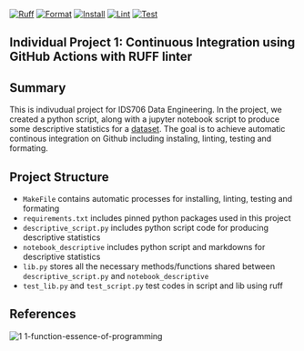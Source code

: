 [![Ruff](https://img.shields.io/endpoint?url=https://raw.githubusercontent.com/astral-sh/ruff/main/assets/badge/v2.json)](https://github.com/astral-sh/ruff)
[![Format](https://github.com/nogibjj/Individual_project_1/actions/workflows/format.yml/badge.svg)](https://github.com/nogibjj/Individual_project_1/actions/workflows/format.yml)
[![Install](https://github.com/nogibjj/Individual_project_1/actions/workflows/install.yml/badge.svg)](https://github.com/nogibjj/Individual_project_1/actions/workflows/install.yml)
[![Lint](https://github.com/nogibjj/Individual_project_1/actions/workflows/lint.yml/badge.svg)](https://github.com/nogibjj/Individual_project_1/actions/workflows/lint.yml)
[![Test](https://github.com/nogibjj/Individual_project_1/actions/workflows/test.yml/badge.svg)](https://github.com/nogibjj/Individual_project_1/actions/workflows/test.yml)

## Individual Project 1: Continuous Integration using GitHub Actions with RUFF linter

## Summary
This is indivudual project for IDS706 Data Engineering. In the project, we created a python script, along with a jupyter notebook script to produce some descriptive statistics for a [dataset](https://gist.githubusercontent.com/seankross/a412dfbd88b3db70b74b/raw/5f23f993cd87c283ce766e7ac6b329ee7cc2e1d1/mtcars.csv). The goal is to achieve automatic continous integration on Github including instaling, linting, testing and formating.

## Project Structure
* `MakeFile` contains automatic processes for installing, linting, testing and formating
* `requirements.txt` includes pinned python packages used in this project
* `descriptive_script.py` includes python script code for producing descriptive statistics
* `notebook_descriptive` includes python script and markdowns for descriptive statistics
* `lib.py` stores all the necessary methods/functions shared between `descriptive_script.py` and `notebook_descriptive`
* `test_lib.py` and `test_script.py` test codes in script and lib using ruff 






## References

![1 1-function-essence-of-programming](https://github.com/nogibjj/python-ruff-template/assets/58792/f7f33cd3-cff5-4014-98ea-09b6a29c7557)



